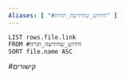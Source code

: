 ```yaml
---
Aliases: [ "#חידוש_שחידשה_תורה" ]
---
```

```dataview
LIST rows.file.link
FROM #חידוש_שחידשה_תורה 
SORT file.name ASC
```

#קישורים
